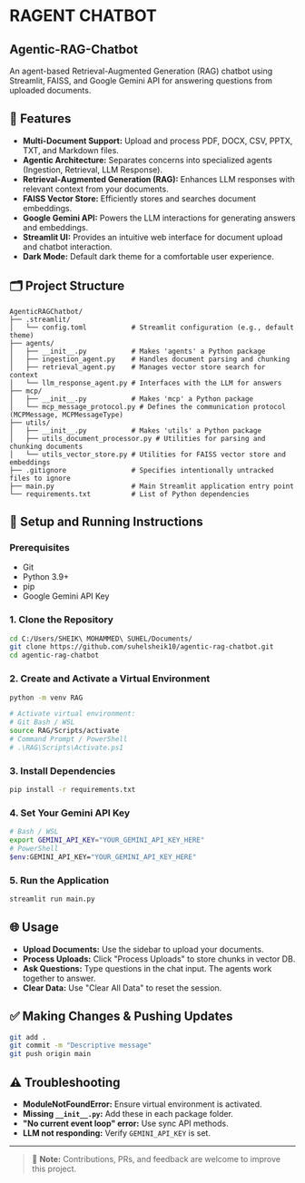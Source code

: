 # RAGENT CHATBOT
## Agentic-RAG-Chatbot

An agent-based Retrieval-Augmented Generation (RAG) chatbot using Streamlit, FAISS, and Google Gemini API for answering questions from uploaded documents.

## 🚀 Features

- **Multi-Document Support:** Upload and process PDF, DOCX, CSV, PPTX, TXT, and Markdown files.
- **Agentic Architecture:** Separates concerns into specialized agents (Ingestion, Retrieval, LLM Response).
- **Retrieval-Augmented Generation (RAG):** Enhances LLM responses with relevant context from your documents.
- **FAISS Vector Store:** Efficiently stores and searches document embeddings.
- **Google Gemini API:** Powers the LLM interactions for generating answers and embeddings.
- **Streamlit UI:** Provides an intuitive web interface for document upload and chatbot interaction.
- **Dark Mode:** Default dark theme for a comfortable user experience.

## 🗂️ Project Structure

```
AgenticRAGChatbot/
├── .streamlit/
│   └── config.toml           # Streamlit configuration (e.g., default theme)
├── agents/
│   ├── __init__.py           # Makes 'agents' a Python package
│   ├── ingestion_agent.py    # Handles document parsing and chunking
│   ├── retrieval_agent.py    # Manages vector store search for context
│   └── llm_response_agent.py # Interfaces with the LLM for answers
├── mcp/
│   ├── __init__.py           # Makes 'mcp' a Python package
│   └── mcp_message_protocol.py # Defines the communication protocol (MCPMessage, MCPMessageType)
├── utils/
│   ├── __init__.py           # Makes 'utils' a Python package
│   ├── utils_document_processor.py # Utilities for parsing and chunking documents
│   └── utils_vector_store.py # Utilities for FAISS vector store and embeddings
├── .gitignore                # Specifies intentionally untracked files to ignore
├── main.py                   # Main Streamlit application entry point
└── requirements.txt          # List of Python dependencies
```

## 📆 Setup and Running Instructions

### Prerequisites

- Git
- Python 3.9+
- pip
- Google Gemini API Key

### 1. Clone the Repository

```bash
cd C:/Users/SHEIK\ MOHAMMED\ SUHEL/Documents/
git clone https://github.com/suhelsheik10/agentic-rag-chatbot.git
cd agentic-rag-chatbot
```

### 2. Create and Activate a Virtual Environment

```bash
python -m venv RAG

# Activate virtual environment:
# Git Bash / WSL
source RAG/Scripts/activate
# Command Prompt / PowerShell
# .\RAG\Scripts\Activate.ps1
```

### 3. Install Dependencies

```bash
pip install -r requirements.txt
```

### 4. Set Your Gemini API Key

```bash
# Bash / WSL
export GEMINI_API_KEY="YOUR_GEMINI_API_KEY_HERE"
# PowerShell
$env:GEMINI_API_KEY="YOUR_GEMINI_API_KEY_HERE"
```

### 5. Run the Application

```bash
streamlit run main.py
```

## 🌐 Usage

- **Upload Documents:** Use the sidebar to upload your documents.
- **Process Uploads:** Click "Process Uploads" to store chunks in vector DB.
- **Ask Questions:** Type questions in the chat input. The agents work together to answer.
- **Clear Data:** Use "Clear All Data" to reset the session.

## ✅ Making Changes & Pushing Updates

```bash
git add .
git commit -m "Descriptive message"
git push origin main
```

## ⚠️ Troubleshooting

- **ModuleNotFoundError:** Ensure virtual environment is activated.
- **Missing `__init__.py`:** Add these in each package folder.
- **"No current event loop" error:** Use sync API methods.
- **LLM not responding:** Verify `GEMINI_API_KEY` is set.

---

> 🚧 **Note:** Contributions, PRs, and feedback are welcome to improve this project.
